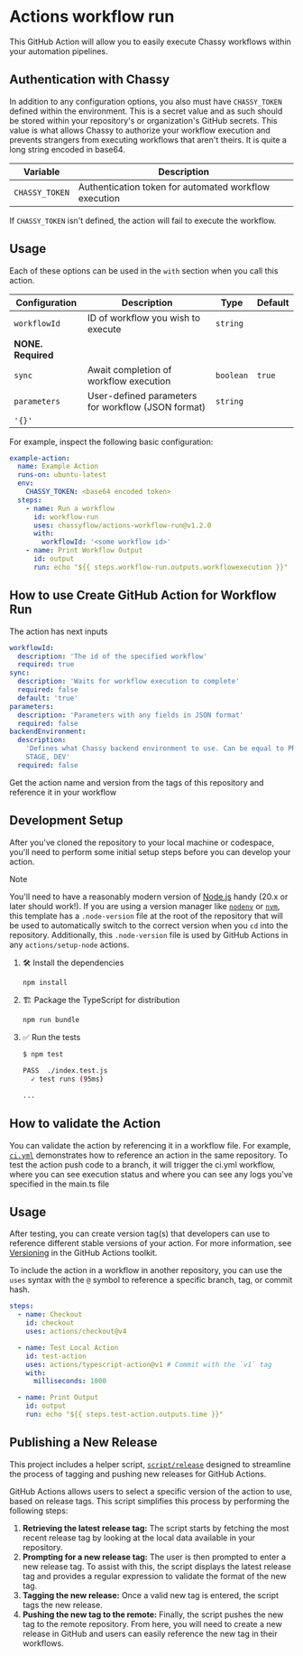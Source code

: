 # Actions workflow run

This GitHub Action will allow you to easily execute Chassy workflows within
your automation pipelines.

## Authentication with Chassy

In addition to any configuration options, you also must have `CHASSY_TOKEN`
defined within the environment. This is a secret value and as such should be
stored within your repository's or organization's GitHub secrets. This value
is what allows Chassy to authorize your workflow execution and prevents
strangers from executing workflows that aren't theirs. It is quite a long
string encoded in base64.

| Variable       | Description                                           |
| -------------- | ----------------------------------------------------- |
| `CHASSY_TOKEN` | Authentication token for automated workflow execution |

If `CHASSY_TOKEN` isn't defined, the action will fail to execute the workflow.

## Usage

Each of these options can be used in the `with` section when you call this
action.

| Configuration | Description | Type | Default |
| --- | --- | --- | --- |
| `workflowId` | ID of workflow you wish to execute | `string` |
**NONE. Required** |
| `sync` | Await completion of workflow execution | `boolean` | `true` |
| `parameters` | User-defined parameters for workflow (JSON format) | `string`
| `'{}'` |

For example, inspect the following basic configuration:

```yml
example-action:
  name: Example Action
  runs-on: ubuntu-latest
  env:
    CHASSY_TOKEN: <base64 encoded token>
  steps:
    - name: Run a workflow
      id: workflow-run
      uses: chassyflow/actions-workflow-run@v1.2.0
      with:
        workflowId: '<some workflow id>'
    - name: Print Workflow Output
      id: output
      run: echo "${{ steps.workflow-run.outputs.workflowexecution }}"
```

## How to use Create GitHub Action for Workflow Run

The action has next inputs

```yaml
workflowId:
  description: 'The id of the specified workflow'
  required: true
sync:
  description: 'Waits for workflow execution to complete'
  required: false
  default: 'true'
parameters:
  description: 'Parameters with any fields in JSON format'
  required: false
backendEnvironment:
  description:
    'Defines what Chassy backend environment to use. Can be equal to PROD,
    STAGE, DEV'
  required: false
```

Get the action name and version from the tags of this repository and reference
it in your workflow

## Development Setup

After you've cloned the repository to your local machine or codespace, you'll
need to perform some initial setup steps before you can develop your action.

> [!NOTE]
>
> You'll need to have a reasonably modern version of
> [Node.js](https://nodejs.org) handy (20.x or later should work!). If you are
> using a version manager like [`nodenv`](https://github.com/nodenv/nodenv) or
> [`nvm`](https://github.com/nvm-sh/nvm), this template has a `.node-version`
> file at the root of the repository that will be used to automatically switch
> to the correct version when you `cd` into the repository. Additionally, this
> `.node-version` file is used by GitHub Actions in any `actions/setup-node`
> actions.

1. :hammer_and_wrench: Install the dependencies

   ```bash
   npm install
   ```

1. :building_construction: Package the TypeScript for distribution

   ```bash
   npm run bundle
   ```

1. :white_check_mark: Run the tests

   ```bash
   $ npm test

   PASS  ./index.test.js
     ✓ test runs (95ms)

   ...
   ```

## How to validate the Action

You can validate the action by referencing it in a workflow file. For example,
[`ci.yml`](./.github/workflows/ci.yml) demonstrates how to reference an action
in the same repository. To test the action push code to a branch, it will
trigger the ci.yml workflow, where you can see execution status and where you
can see any logs you've specified in the main.ts file

## Usage

After testing, you can create version tag(s) that developers can use to
reference different stable versions of your action. For more information, see
[Versioning](https://github.com/actions/toolkit/blob/master/docs/action-versioning.md)
in the GitHub Actions toolkit.

To include the action in a workflow in another repository, you can use the
`uses` syntax with the `@` symbol to reference a specific branch, tag, or commit
hash.

```yaml
steps:
  - name: Checkout
    id: checkout
    uses: actions/checkout@v4

  - name: Test Local Action
    id: test-action
    uses: actions/typescript-action@v1 # Commit with the `v1` tag
    with:
      milliseconds: 1000

  - name: Print Output
    id: output
    run: echo "${{ steps.test-action.outputs.time }}"
```

## Publishing a New Release

This project includes a helper script, [`script/release`](./script/release)
designed to streamline the process of tagging and pushing new releases for
GitHub Actions.

GitHub Actions allows users to select a specific version of the action to use,
based on release tags. This script simplifies this process by performing the
following steps:

1. **Retrieving the latest release tag:** The script starts by fetching the most
   recent release tag by looking at the local data available in your repository.
1. **Prompting for a new release tag:** The user is then prompted to enter a new
   release tag. To assist with this, the script displays the latest release tag
   and provides a regular expression to validate the format of the new tag.
1. **Tagging the new release:** Once a valid new tag is entered, the script tags
   the new release.
1. **Pushing the new tag to the remote:** Finally, the script pushes the new tag
   to the remote repository. From here, you will need to create a new release in
   GitHub and users can easily reference the new tag in their workflows.
